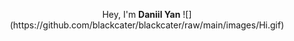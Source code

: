 <p align=center>Hey, I'm <b>Daniil Yan</b> ![](https://github.com/blackcater/blackcater/raw/main/images/Hi.gif)</p>

